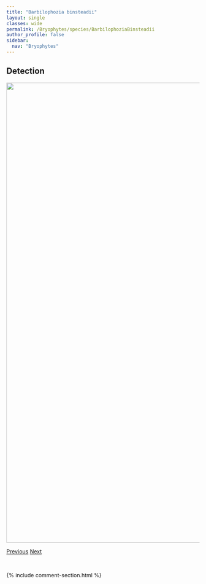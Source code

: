 ```yaml
---
title: "Barbilophozia binsteadii"
layout: single
classes: wide
permalink: /Bryophytes/species/BarbilophoziaBinsteadii
author_profile: false
sidebar:
  nav: "Bryophytes"
---
```


<h2>Detection</h2>

<a href="https://drive.google.com/uc?export=view&id=1rTcHfn1itElLAZhMrp0el1yP7SNYDpJF">
<img src="https://drive.google.com/uc?export=view&id=1rTcHfn1itElLAZhMrp0el1yP7SNYDpJF" height = "1200" width = "800">
</a>


<a href="/DevelopmentWebsite/Bryophytes/species/BarbilophoziaBarbata" class="pagination--pager" title="Barbilophozia barbata">Previous</a> <a href="/DevelopmentWebsite/Bryophytes/species/BarbilophoziaHatcheri" class="pagination--pager" title="Barbilophozia hatcheri">Next</a>

<p>&nbsp;</p>

{% include comment-section.html %}
